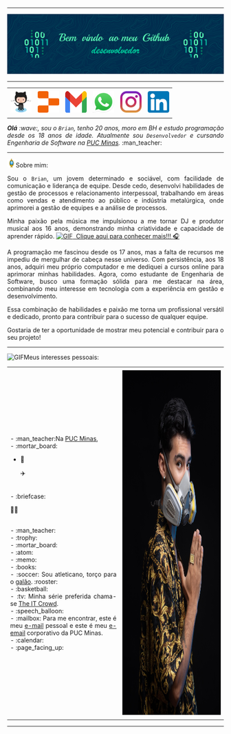 -----

<div>
<img align="rigth" alt="Header" src="img/github-header-image (1).png"/>
</div>

-----

<div align="center">
<table>
<tr>
 <td align="center" colspan="11"></td>
</tr> 
<tr>
<td><a href="https://github.com/brianbreder/brianbreder/blob/main/img/ART%20TEC.png" target="_blank"><img src="https://github.com/brianbreder/brianbreder/blob/main/img/github3.png" width="50px" height="50px"/></a>
</td>
<td><a href="https://github.com/brianbreder"><img src="https://github.com/brianbreder/brianbreder/blob/main/img/replit3.svg?raw=true" width="50px" height="50px"/></a>
</td>
<td><a href="https://github.com/brianbreder/brianbreder/tree/main" target="_blank"><img src="https://github.com/brianbreder/brianbreder/blob/main/img/gmail3.png?raw=true" width="50px" height="50px"/></a>
</td>
<td><a href="https://wa.me/5531992428023" target="_blank"><img src="https://github.com/brianbreder/brianbreder/blob/main/img/wpp2.png?raw=true" width="50px" height="50px"/></a>
</td>
<td><a href="https://www.instagram.com/djbrianbr/" target="_blank"><img src="https://github.com/brianbreder/brianbreder/blob/main/img/insta2.png?raw=true" width="50px" height="50px"/></a>
</td>
<td><a href="https://www.linkedin.com/in/brian-breder-895448329/" target="_blank"><img src="https://github.com/brianbreder/brianbreder/blob/main/img/linkedin2.png?raw=true" width="50px" height="50px"/></a>
</td>
</tr>
<tr>
 <td align="center" colspan="11"></td>
</tr> 
</table>

</div>
<div align="justify">
<i><b>Olá</b> :wave:, sou o <code>Brian</code>, tenho 20 anos, moro em BH e estudo programação desde os 18 anos de idade. Atualmente sou  <code>Desenvolvedor</code> e cursando Engenharia de Software na <a href="https://www.pucminas.br/" target="_blank">PUC Minas</a>.</i> :man_teacher:<br />
</div>

-----
<img height="20" alt="GIF" src="https://github.com/brianbreder/brianbreder/blob/main/img/soulgem.gif?raw=true"/>Sobre mim:

<div align="justify">
Sou o <code>Brian</code>, um jovem determinado e sociável, com facilidade de comunicação e liderança de equipe. Desde cedo, desenvolvi habilidades de gestão de processos e relacionamento interpessoal, trabalhando em áreas como vendas e atendimento ao público e indústria metalúrgica, onde aprimorei a gestão de equipes e a análise de processos.

Minha paixão pela música me impulsionou a me tornar DJ e produtor musical aos 16 anos, demonstrando minha criatividade e capacidade de aprender rápido.
<a href="https://allmylinks.com/djbrianbr" target="_blank"><img height="20" alt="GIF" src="https://github.com/joaopauloaramuni/joaopauloaramuni/blob/main/img/graphic.gif?raw=true"/>&nbsp; Clique aqui para conhecer mais!!! :headphones: </a>

A programação me fascinou desde os 17 anos, mas a falta de recursos me impediu de mergulhar de cabeça nesse universo. Com persistência, aos 18 anos, adquiri meu próprio computador e me dediquei a cursos online para aprimorar minhas habilidades. Agora, como estudante de Engenharia de Software, busco uma formação sólida para me destacar na área, combinando meu interesse em tecnologia com a experiência em gestão e desenvolvimento.

Essa combinação de habilidades e paixão me torna um profissional versátil e dedicado, pronto para contribuir para o sucesso de qualquer equipe.

Gostaria de ter a oportunidade de mostrar meu potencial e contribuir para o seu projeto!
</div>

-----
<div>

<img height="20" alt="GIF" src="https://github.com/joaopauloaramuni/joaopauloaramuni/blob/main/img/soulgem.gif?raw=true"/>Meus interesses pessoais:

<table>
<tr>
 <td align="center" colspan="2"></td>
</tr> 
<tr>
<td>
<div align="justify">
<p> 
- :man_teacher:Na <a href="https://www.pucminas.br/" target="_blank">PUC Minas</a>,  <br />
- :mortar_board: 

 - :necktie:      
 
   :airplane:
 <br />
- :briefcase:  

:man_teacher:

<br />
- :man_teacher:

<br />
- :trophy:

<br />
- :mortar_board: 

<br />
- :atom: 

<br />
- :memo: 

<br />
- :books: 

<br />
- :soccer: Sou atleticano, torço para o <a href="https://www.arenamrv.com.br/" target="_blank">galão</a>. :rooster:

<br />
- :basketball: 
<br />
- :tv: Minha série preferida chama-se <a href="https://www.imdb.com/title/tt0487831/" target="_blank">The IT Crowd</a>.<br />
- :speech_balloon: 

<br />
- :mailbox: Para me encontrar, este é meu <a href="mailto:brederbrian@gmail.com" target="_blank">e-mail</a> pessoal e este é meu <a href="mailto:bbfelix@pucminas.br" target="_blank">e-email</a> corporativo da PUC Minas.<br />
- :calendar: 

<br />
- :page_facing_up: 
</p>
</div>
</td>
<td>
<div>
<img alt="CAPA" src="img/foto-perfil.jpeg" width="1000px" height="800px"/>
</div>
</td>
</tr>
<tr>
 <td align="center" colspan="2"></td>
</tr> 
</table>

</div>

-----